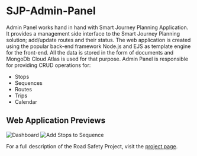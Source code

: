 ﻿# SJP-Admin-Panel
Admin Panel works hand in hand with Smart Journey Planning Application. It provides a 
management side interface to the Smart Journey Planning solution; add/update routes 
and their status. The web application is created using the popular back-end framework 
Node.js and EJS as template engine for the front-end. All the data is stored in the form of 
documents and MongoDb Cloud Atlas is used for that purpose. Admin Panel is 
responsible for providing CRUD operations for:
- Stops
- Sequences
- Routes
- Trips
- Calendar
## Web Application Previews
![Dashboard](https://github.com/devmbilal/SJP-Admin-Panel/assets/98284706/e9892aae-e573-4c8f-b983-434400ced919)
![Add Stops to Sequence](https://github.com/devmbilal/SJP-Admin-Panel/assets/98284706/4386facf-4822-43cb-9d42-995c5803451b)


For a full description of the Road Safety Project, visit the
[project page](https://www.rs.qau.edu.pk/).
